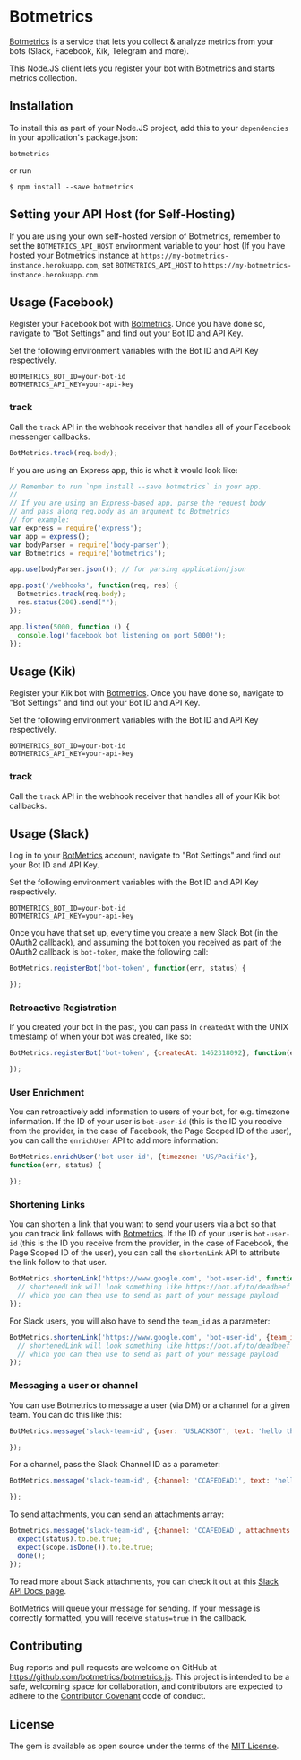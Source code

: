 # Botmetrics

[Botmetrics](https://www.getbotmetrics.com) is a service that lets you
collect & analyze metrics from your bots (Slack, Facebook, Kik, Telegram
and more).

This Node.JS client lets you register your bot with Botmetrics and
starts metrics collection.

## Installation

To install this as part of your Node.JS project, add this to your
`dependencies` in your application's package.json:

`botmetrics`

or run

`$ npm install --save botmetrics`

## Setting your API Host (for Self-Hosting)

If you are using your own self-hosted version of Botmetrics, remember to
set the `BOTMETRICS_API_HOST` environment variable to your host (If you
have hosted your Botmetrics instance at
`https://my-botmetrics-instance.herokuapp.com`, set
`BOTMETRICS_API_HOST` to `https://my-botmetrics-instance.herokuapp.com`.

## Usage (Facebook)

Register your Facebook bot with
[Botmetrics](https://getbotmetrics.com). Once you have done so, navigate to "Bot Settings" and find out your Bot ID and API Key.

Set the following environment variables with the Bot ID and API
Key respectively.

```
BOTMETRICS_BOT_ID=your-bot-id
BOTMETRICS_API_KEY=your-api-key
```

### track

Call the `track` API in the webhook receiver that handles all of your Facebook messenger callbacks.

```javascript
BotMetrics.track(req.body);
```

If you are using an Express app, this is what it would look like:

```javascript
// Remember to run `npm install --save botmetrics` in your app.
//
// If you are using an Express-based app, parse the request body
// and pass along req.body as an argument to Botmetrics
// for example:
var express = require('express');
var app = express();
var bodyParser = require('body-parser');
var Botmetrics = require('botmetrics');

app.use(bodyParser.json()); // for parsing application/json

app.post('/webhooks', function(req, res) {
  Botmetrics.track(req.body);
  res.status(200).send("");
});

app.listen(5000, function () {
  console.log('facebook bot listening on port 5000!');
});
```

## Usage (Kik)

Register your Kik bot with
[Botmetrics](https://getbotmetrics.com). Once you have done so, navigate to "Bot Settings" and find out your Bot ID and API Key.

Set the following environment variables with the Bot ID and API
Key respectively.

```
BOTMETRICS_BOT_ID=your-bot-id
BOTMETRICS_API_KEY=your-api-key
```

### track

Call the `track` API in the webhook receiver that handles all of your Kik bot callbacks.

## Usage (Slack)

Log in to your [BotMetrics](https://getbotmetrics.com) account, navigate
to "Bot Settings" and find out your Bot ID and API Key.

Set the following environment variables with the Bot ID and API
Key respectively.

```
BOTMETRICS_BOT_ID=your-bot-id
BOTMETRICS_API_KEY=your-api-key
```

Once you have that set up, every time you create a new Slack Bot (in the
OAuth2 callback), and assuming the bot token you received as part of the
OAuth2 callback is `bot-token`, make the following call:

```javascript
BotMetrics.registerBot('bot-token', function(err, status) {

});
```

### Retroactive Registration

If you created your bot in the past, you can pass in `createdAt` with
the UNIX timestamp of when your bot was created, like so:

```javascript
BotMetrics.registerBot('bot-token', {createdAt: 1462318092}, function(err, status) {

});
```
### User Enrichment

You can retroactively add information to users of your bot, for e.g.
timezone information. If the ID of your user is `bot-user-id` (this is
the ID you receive from the provider, in the case of Facebook, the Page
Scoped ID of the user), you can call the `enrichUser` API to add more
information:

```javascript
BotMetrics.enrichUser('bot-user-id', {timezone: 'US/Pacific'},
function(err, status) {

});
```

### Shortening Links

You can shorten a link that you want to send your users via a bot so
that you can track link follows with
[Botmetrics](https://www.getbotmetrics.com). If the ID of your user is `bot-user-id` (this is
the ID you receive from the provider, in the case of Facebook, the Page
Scoped ID of the user), you can call the `shortenLink` API to attribute
the link follow to that user.

```javascript
BotMetrics.shortenLink('https://www.google.com', 'bot-user-id', function(err, shortenedLink) {
  // shortenedLink will look something like https://bot.af/to/deadbeef
  // which you can then use to send as part of your message payload
});
```

For Slack users, you will also have to send the `team_id` as a
parameter:

```javascript
BotMetrics.shortenLink('https://www.google.com', 'bot-user-id', {team_id: 'TDEADBEEF1'}, function(err, shortenedLink) {
  // shortenedLink will look something like https://bot.af/to/deadbeef
  // which you can then use to send as part of your message payload
});
```

### Messaging a user or channel

You can use Botmetrics to message a user (via DM) or a channel for a
given team. You can do this like this:

```javascript
BotMetrics.message('slack-team-id', {user: 'USLACKBOT', text: 'hello there'}, function(err, status) {

});
```

For a channel, pass the Slack Channel ID as a parameter:

```javascript
BotMetrics.message('slack-team-id', {channel: 'CCAFEDEAD1', text: 'hello there'}, function(err, status) {

});
```

To send attachments, you can send an attachments array:

```javascript
Botmetrics.message('slack-team-id', {channel: 'CCAFEDEAD', attachments: [{"fallback": "hello", "text": "hello"}] }, function(err, status) {
  expect(status).to.be.true;
  expect(scope.isDone()).to.be.true;
  done();
});
```

To read more about Slack attachments, you can check it out at this [Slack
API Docs page](https://api.slack.com/docs/attachments).

BotMetrics will queue your message for sending. If your message is
correctly formatted, you will receive `status=true` in the callback.

## Contributing

Bug reports and pull requests are welcome on GitHub at https://github.com/botmetrics/botmetrics.js. This project is intended to be a safe, welcoming space for collaboration, and contributors are expected to adhere to the [Contributor Covenant](http://contributor-covenant.org) code of conduct.

## License

The gem is available as open source under the terms of the [MIT License](http://opensource.org/licenses/MIT).

